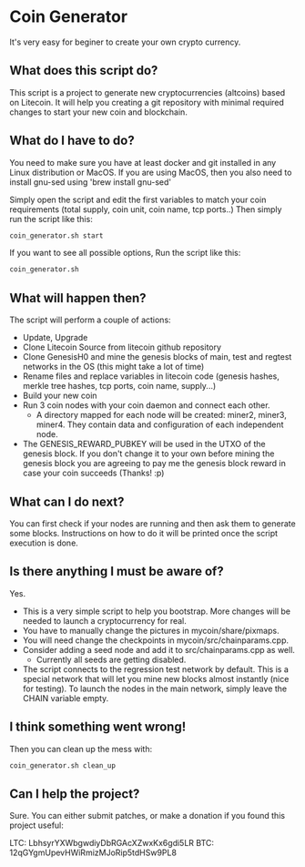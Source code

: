 # Coin Generator
It's very easy for beginer to create your own crypto currency.


## What does this script do?

This script is a project to generate new cryptocurrencies (altcoins) based on Litecoin.
It will help you creating a git repository with minimal required changes to start your new coin and blockchain.

## What do I have to do?

You need to make sure you have at least docker and git installed in any Linux distribution or MacOS.
If you are using MacOS, then you also need to install gnu-sed using 'brew install gnu-sed'

Simply open the script and edit the first variables to match your coin requirements (total supply, coin unit, coin name, tcp ports..)
Then simply run the script like this:

```bash 
coin_generator.sh start
```

If you want to see all possible options, 
Run the script like this:

```bash 
coin_generator.sh
```

## What will happen then?

The script will perform a couple of actions:

  * Update, Upgrade 
  * Clone Litecoin Source from litecoin github repository
  * Clone GenesisH0 and mine the genesis blocks of main, test and regtest networks in the OS (this might take a lot of time)
  * Rename files and replace variables in litecoin code (genesis hashes, merkle tree hashes, tcp ports, coin name, supply...)
  * Build your new coin
  * Run 3 coin nodes with your coin daemon and connect each other.
    * A directory mapped for each node will be created: miner2, miner3, miner4. They contain data and configuration of each independent node.
  * The GENESIS_REWARD_PUBKEY will be used in the UTXO of the genesis block. If you don't change it to your own before mining the genesis block you are agreeing to pay me the genesis block reward in case your coin succeeds (Thanks! :p)
  
## What can I do next?

You can first check if your nodes are running and then ask them to generate some blocks.
Instructions on how to do it will be printed once the script execution is done.

## Is there anything I must be aware of?

Yes.

  * This is a very simple script to help you bootstrap. More changes will be needed to launch a cryptocurrency for real.
  * You have to manually change the pictures in mycoin/share/pixmaps.
  * You will need change the checkpoints in mycoin/src/chainparams.cpp.
  * Consider adding a seed node and add it to src/chainparams.cpp as well.
    * Currently all seeds are getting disabled.
  * The script connects to the regression test network by default. This is a special network that will let you mine new blocks almost instantly (nice for testing). To launch the nodes in the main network, simply leave the CHAIN variable empty.
  
## I think something went wrong!

Then you can clean up the mess with:

```bash 
coin_generator.sh clean_up
```

## Can I help the project?
Sure. You can either submit patches, or make a donation if you found this project useful:

LTC: LbhsyrYXWbgwdiyDbRGAcXZwxKx6gdi5LR
BTC: 12qGYgmUpevHWiRmizMJoRip5tdHSw9PL8
